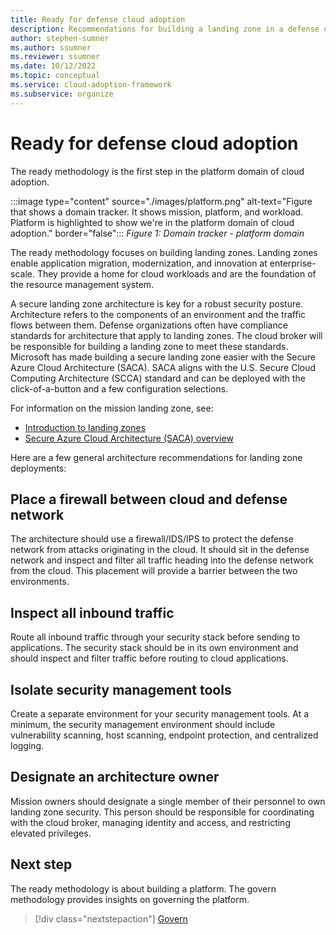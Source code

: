 ```yaml
---
title: Ready for defense cloud adoption
description: Recommendations for building a landing zone in a defense organization
author: stephen-sumner
ms.author: ssumner
ms.reviewer: ssumner
ms.date: 10/12/2022
ms.topic: conceptual
ms.service: cloud-adoption-framework
ms.subservice: organize
---
```

# Ready for defense cloud adoption

The ready methodology is the first step in the platform domain of cloud adoption.

:::image type="content" source="./images/platform.png" alt-text="Figure that shows a domain tracker. It shows mission, platform, and workload. Platform is highlighted to show we're in the platform domain of cloud adoption." border="false":::
*Figure 1: Domain tracker - platform domain*

The ready methodology focuses on building landing zones. Landing zones enable application migration, modernization, and innovation at enterprise-scale. They provide a home for cloud workloads and are the foundation of the resource management system.

A secure landing zone architecture is key for a robust security posture. Architecture refers to the components of an environment and the traffic flows between them. Defense organizations often have compliance standards for architecture that apply to landing zones. The cloud broker will be responsible for building a landing zone to meet these standards. Microsoft has made building a secure landing zone easier with the Secure Azure Cloud Architecture (SACA). SACA aligns with the U.S. Secure Cloud Computing Architecture (SCCA) standard and can be deployed with the click-of-a-button and a few configuration selections.

For information on the mission landing zone, see:

- [Introduction to landing zones](/azure/cloud-adoption-framework/ready/landing-zone/)
- [Secure Azure Cloud Architecture (SACA) overview](/azure/azure-government/compliance/secure-azure-computing-architecture)

Here are a few general architecture recommendations for landing zone deployments:

## Place a firewall between cloud and defense network

The architecture should use a firewall/IDS/IPS to protect the defense network from attacks originating in the cloud. It should sit in the defense network and inspect and filter all traffic heading into the defense network from the cloud. This placement will provide a barrier between the two environments.

## Inspect all inbound traffic

Route all inbound traffic through your security stack before sending to applications. The security stack should be in its own environment and should inspect and filter traffic before routing to cloud applications.

## Isolate security management tools

Create a separate environment for your security management tools. At a minimum, the security management environment should include vulnerability scanning, host scanning, endpoint protection, and centralized logging.

## Designate an architecture owner

Mission owners should designate a single member of their personnel to own landing zone security. This person should be responsible for coordinating with the cloud broker, managing identity and access, and restricting elevated privileges.

## Next step

The ready methodology is about building a platform. The govern methodology provides insights on governing the platform.

> [!div class="nextstepaction"]
> [Govern](govern.md)
